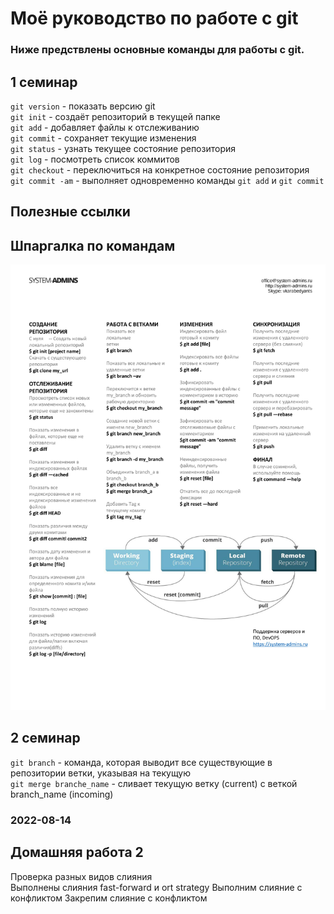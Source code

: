 # Моё руководство по работе с git

### Ниже предствлены основные команды для работы с git.

## 1 семинар

`git version` - показать версию git  
`git init` - создаёт репозиторий в текущей папке  
`git add` - добавляет файлы к отслеживанию  
`git commit` - сохраняет текущие изменения  
`git status` - узнать текущее состояние репозитория   
`git log` - посмотреть список коммитов  
`git checkout` - переключиться на конкретное состояние репозитория  
`git commit -am` - выполняет одновременно команды `git add` и `git commit`

## Полезные ссылки
[Официальный сайт git]: (https://git-scm.com/)  

## Шпаргалка по командам
![](/images/git-cheatheet.jpeg)

## 2 семинар


`git branch` - команда, которая выводит все существующие в репозитории ветки, указывая на текущую  
`git merge branche_name` - сливает текущую ветку (current) с веткой branch_name (incoming)

### 2022-08-14

## Домашняя работа 2

Проверка разных видов слияния  
Выполнены слияния fast-forward и ort strategy
Выполним слияние с конфликтом
Закрепим слияние с конфликтом

